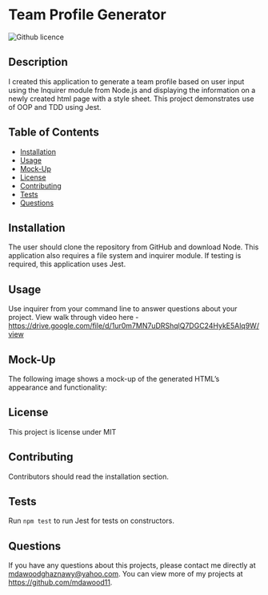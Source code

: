 # Team Profile Generator

![Github licence](https://img.shields.io/badge/license-MIT-red.svg)

## Description

I created this application to generate a team profile based on user input using the Inquirer module from Node.js and displaying the information on a newly created html page with a style sheet. This project demonstrates use of OOP and TDD using Jest.

## Table of Contents

- [Installation](#installation)
- [Usage](#usage)
- [Mock-Up](#mock-up)
- [License](#license)
- [Contributing](#contributing)
- [Tests](#tests)
- [Questions](#questions)

## Installation

The user should clone the repository from GitHub and download Node. This application also requires a file system and inquirer module. If testing is required, this application uses Jest.

## Usage

Use inquirer from your command line to answer questions about your project.
View walk through video here - https://drive.google.com/file/d/1ur0m7MN7uDRShqlQ7DGC24HykE5Alq9W/view

## Mock-Up

The following image shows a mock-up of the generated HTML’s appearance and functionality:

## License

This project is license under MIT

## Contributing

Contributors should read the installation section.

## Tests

Run `npm test` to run Jest for tests on constructors.

## Questions

If you have any questions about this projects, please contact me directly at mdawoodghaznawy@yahoo.com. You can view more of my projects at https://github.com/mdawood11.
